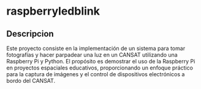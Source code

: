 # raspberryledblink
## Descripcion

Este proyecto consiste en la implementación de un sistema para tomar fotografías y hacer parpadear una luz en un CANSAT utilizando una Raspberry Pi y Python. El propósito es demostrar el uso de la Raspberry Pi en proyectos espaciales educativos, proporcionando un enfoque práctico para la captura de imágenes y el control de dispositivos electrónicos a bordo del CANSAT.

